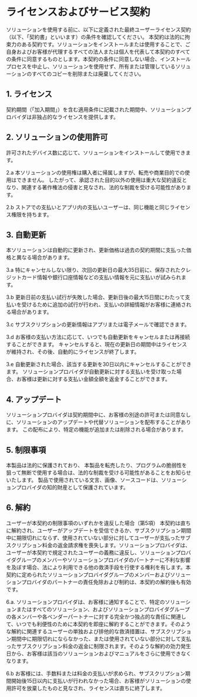 # ライセンスおよびサービス契約

ソリューションを使用する前に、以下に定義された最終ユーザーライセンス契約（以下、「契約書」といいます）の条件を確認してください。
本契約は法的に拘束力のある契約です。ソリューションをインストールまたは使用することで、ご自身およびお客様が代理するすべての法人または個人を代表して本契約のすべての条件に同意するものとします。本契約の条件に同意しない場合、インストールプロセスを中止し、ソリューションを使用せず、所有または管理しているソリューションのすべてのコピーを削除または廃棄してください。


## 1. ライセンス
契約期間（「加入期間」）を含む適用条件に記載された期間中、ソリューションプロバイダは非独占的なライセンスを提供します。

## 2. ソリューションの使用許可
許可されたデバイス数に応じて、ソリューションをインストールして使用できます。

2.a 本ソリューションの使用権は購入者に帰属しますが、転売や商業目的での使用はできません。
したがって、承認された目的以外の使用は重大な契約違反となり、関連する著作権法の侵害と見なされ、法的な制裁を受ける可能性があります。

2.b ストアでの支払いとアプリ内の支払いユーザーは、同じ機能と同じライセンス権限を持ちます。

## 3. 自動更新
本ソリューションは自動的に更新され、更新価格は過去の契約期間に支払った価格と異なる場合があります。

3.a 特にキャンセルしない限り、次回の更新日の最大35日前に、保存されたクレジットカード情報や銀行口座情報などの支払い情報を元に支払いが試みられます。

3.b 更新日前の支払い試行が失敗した場合、更新日後の最大15日間にわたって支払いを受けるために追加の試行が行われ、支払いの詳細情報がお客様に連絡される場合があります。

3.c サブスクリプションの更新情報はアプリまたは電子メールで確認できます。

3.d お客様の支払い方法に応じて、いつでも自動更新をキャンセルまたは再接続することができます。
キャンセルすると、現在の更新日の期間中はライセンスが維持され、その後、自動的にライセンスが終了します。

3.e 自動更新された場合、該当する更新を30日以内にキャンセルすることができます。
ソリューションプロバイダが自動更新に対する支払いを受け取った場合、お客様は更新に対する支払い金額全額を返金することができます。

## 4. アップデート
ソリューションプロバイダは契約期間中に、お客様の別途の許可または同意なしに、ソリューションのアップデートや代替ソリューションを配布することがあります。
この配布により、特定の機能が追加または削除される場合があります。

## 5. 制限事項
本製品は法的に保護されており、
本製品を転売したり、プログラムの脆弱性を狙って無断で使用する場合は、法的な制裁を受ける可能性があることをお知らせいたします。
製品で使用されている文言、画像、ソースコードは、ソリューションプロバイダの知的財産として保護されています。

## 6. 解約
ユーザーが本契約の制限事項のいずれかを違反した場合（第5項）
本契約は直ちに解約され、ユーザーがアップデートを受信できるか、サブスクリプション期間中に期限切れにならず、使用されていない部分に対してユーザーが支払ったサブスクリプション料金の返金請求権を喪失します。ソリューションプロバイダは、ユーザーが本契約で規定されたユーザーの義務に違反し、ソリューションプロバイダグループのメンバーやソリューションプロバイダのパートナーに不利な影響を及ぼす場合、法により利用できる他の救済手段を行使する権利を有します。本契約に定められたソリューションプロバイダグループのメンバーおよびソリューションプロバイダのパートナーの責任免除および制約は、本契約の解約後も有効です。

6.a. ソリューションプロバイダは、お客様に通知することで、特定のソリューションまたはすべてのソリューション、およびソリューションプロバイダグループの各メンバーや各ベンダーパートナーに対する完全かつ独占的な責任に関連して、いつでも利便性のために本契約を即座に解約することができます。そのような解約に関連するユーザーの単独および排他的な救済措置は、サブスクリプション期間中に期限切れにならなかった、または使用されていない部分に対して支払ったサブスクリプション料金の返金に制限されます。そのような解約の効力発生日から、お客様は該当のソリューションおよびマニュアルをさらに使用できなくなります。

6.b お客様には、手数料または料金の支払いが求められ、サブスクリプション期間開始後15日以内に支払いが行われなかった場合、お客様がソリューションの使用許可を放棄したものと見なされ、ライセンスは直ちに終了します。
